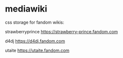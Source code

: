 # mediawiki
css storage for fandom wikis:

strawberryprince https://strawberry-prince.fandom.com

d4dj https://d4dj.fandom.com

utaite https://utaite.fandom.com
